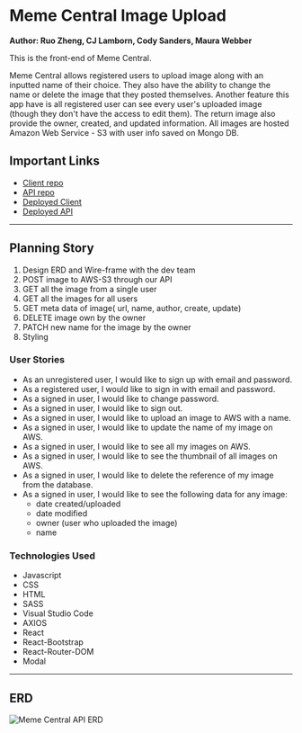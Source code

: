 # Meme Central Image Upload

**Author: Ruo Zheng, CJ Lamborn, Cody Sanders, Maura Webber**

This is the front-end of Meme Central.

Meme Central allows registered users to upload image along with an inputted name of their choice. They also have the ability to change the name or delete the image that they posted themselves. Another feature this app have is all registered user can see every user's uploaded image (though they don't have the access to edit them). The return image also provide the owner, created, and updated information.
All images are hosted Amazon Web Service - S3 with user info saved on Mongo DB.

## Important Links

  - [Client repo](https://github.com/Breakout-Room-5/img-client)
  - [API repo](https://github.com/Breakout-Room-5/img-api)
  - [Deployed Client](https://breakout-room-5.github.io/img-client/)
  - [Deployed API](https://gentle-waters-29195.herokuapp.com/uploads)

***

## Planning Story

1. Design ERD and Wire-frame with the dev team
2. POST image to AWS-S3 through our API
3. GET all the image from a single user
4. GET all the images for all users
5. GET meta data of image( url, name, author, create, update)
6. DELETE image own by the owner
7. PATCH new name for the image by the owner
8. Styling

### User Stories

  - As an unregistered user, I would like to sign up with email and password.
  - As a registered user, I would like to sign in with email and password.
  - As a signed in user, I would like to change password.
  - As a signed in user, I would like to sign out.
  - As a signed in user, I would like to upload an image to AWS with a name.
  - As a signed in user, I would like to update the name of my image on AWS.
  - As a signed in user, I would like to see all my images on AWS.
  - As a signed in user, I would like to see the thumbnail of all images on AWS.
  - As a signed in user, I would like to delete the reference of my image from the database.
  - As a signed in user, I would like to see the following data for any image:
    - date created/uploaded
    - date modified
    - owner (user who uploaded the image)
    - name
  
### Technologies Used

- Javascript
- CSS
- HTML
- SASS
- Visual Studio Code
- AXIOS
- React
- React-Bootstrap
- React-Router-DOM
- Modal

<!-- ### Unsolved Problems

... -->

***

## ERD
![Meme Central API ERD](https://i.imgur.com/JUY8gld.png)